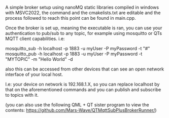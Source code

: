 A simple broker setup using nanoMQ static libraries compiled in windows with MSVC2022, the command and the cmakelists.txt are editable and the process followed to reach this point can be found in main.cpp.

Once the broker is set up, meaning the executable is ran, you can use your authentication to pub/sub to any topic, for example using mosquitto or QTs MQTT client capabilities. i.e:

mosquitto_sub -h localhost -p 1883 -u myUser -P myPassword -t "#"
mosquitto_pub -h localhost -p 1883 -u myUser -P myPassword -t "MYTOPIC" -m "Hello World" -d

also this can be accessed from other devices that can see an open network interface of your local host.

I.e: your device on network is 192.168.1.X, so you can replace localhost by that on the aforementioned commands and you can publish and subscribe to topics with it. 


(you can also use the following QML + QT sister program to view the contents: https://github.com/Mars-Wave/QTMqttSubPlusBrokerRunner/)
